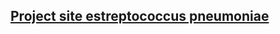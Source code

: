 ## [Project site estreptococcus pneumoniae](https://disentangling-amr-streptococcus.netlify.app/)
![<img src="Github_frontpage.png" width="500"/>](https://disentangling-amr-streptococcus.netlify.app/)
